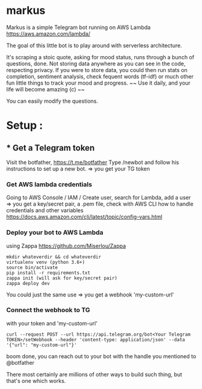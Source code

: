 # markus
Markus is a simple Telegram bot running on AWS Lambda 
https://aws.amazon.com/lambda/

The goal of this little bot is to play around with serverless architecture.

It's scraping a stoic quote, asking for mood status, runs through a bunch of questions, done.
Not storing data anywhere as you can see in the code, respecting privacy.
If you were to store data, you could then run stats on completion, sentiment analysis, check fequent words (tf-idf) or much other fun little things to track your mood and progress.
~~ Use it daily, and your life will become amazing (c) ~~

You can easily modify the questions.

# Setup  : 
## * Get a Telegram token 
Visit the botfather, https://t.me/botfather
Type /newbot and follow his instructions to set up a new bot.
=> you get your TG token

### Get AWS lambda credentials 
Going to AWS Console / IAM / Create user, search for Lambda, add a user 
=> you get a key/secret pair, a .pem file, check with AWS CLI how to handle credentials and other variables 
<https://docs.aws.amazon.com/cli/latest/topic/config-vars.html>

### Deploy your bot to AWS Lambda 
using Zappa <https://github.com/Miserlou/Zappa>
```
mkdir whateverdir && cd whateverdir
virtualenv venv (python 3.6+)
source bin/activate
pip install -r requirements.txt
zappa init (will ask for key/secret pair)
zappa deploy dev
```
You could just the same use 
=> you get a webhook 'my-custom-url'

### Connect the webhook to TG  
with your token and 'my-custom-url'
```
curl --request POST --url https://api.telegram.org/bot<Your Telegram TOKEN>/setWebhook --header 'content-type: application/json' --data '{"url": "my-custom-url"}'
```

boom done, you can reach out to your bot with the handle you mentioned to @botfather

There most certainly are millions of other ways to build such thing, but that's one which works.
